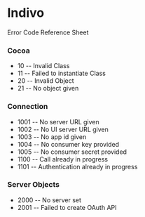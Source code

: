 Indivo
======

Error Code Reference Sheet


### Cocoa
- 10 -- Invalid Class
- 11 -- Failed to instantiate Class
- 20 -- Invalid Object
- 21 -- No object given

### Connection
- 1001 -- No server URL given
- 1002 -- No UI server URL given
- 1003 -- No app id given
- 1004 -- No consumer key provided
- 1005 -- No consumer secret provided
- 1100 -- Call already in progress
- 1101 -- Authentication already in progress

### Server Objects
- 2000 -- No server set
- 2001 -- Failed to create OAuth API


